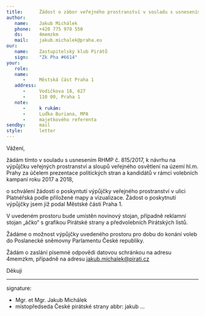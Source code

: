 ```yaml
---
title:      Žádost o zábor veřejného prostranství v souladu s usnesením č. 815/2017 RHMP
author:
   name:    Jakub Michálek
   phone:   +420 775 978 550
   ds:      4memzkm
   mail:    jakub.michalek@praha.eu
our:
   name:    Zastupitelský klub Pirátů
   sign:    "Zk Pha #6614"
your:
   role:    
   name:    
      -     Městská část Praha 1
   address:
      -     Vodičkova 18, 627
      -     110 00, Praha 1
   note: 
      -     k rukám:
      -     Luďka Buriana, MPA
      -     majetkového referenta
sendby:     mail
style:      letter
---
```


Vážení,

žádám tímto v souladu s usnesením RHMP č. 815/2017, k návrhu na výpůjčku veřejných prostranství a sloupů veřejného osvětlení na území hl.m. Prahy za účelem prezentace politických stran a kandidátů v rámci volebních kampaní roku 2017 a 2018,

o schválení žádosti o poskyntutí výpůjčky veřejného prostranství v ulici Platnéřská podle přiložené mapy a vizualizace. Žádost o poskytnutí výpůjčky jsem již podal Městské části Praha 1. 

V uvedeném prostoru bude umístěn novinový stojan, případně reklamní stojan „áčko“ s grafikou Pirátské strany a předvolebních Pirátských listů.

Žádáme o možnost výpůjčky uvedeného prostoru pro dobu do konání voleb do Poslanecké sněmovny Parlamentu České republiky. 

Žádám o zaslání písemné odpovědi datovou schránkou na adresu 4memzkm, případně na adresu jakub.michalek@pirati.cz

Děkuji

---
signature: 
  - Mgr. et Mgr. Jakub Michálek
  - místopředseda České pirátské strany
abbr:       jakub
...
